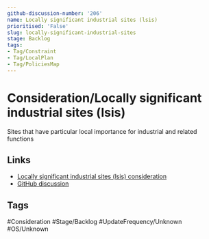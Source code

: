 ```yaml
---
github-discussion-number: '206'
name: Locally significant industrial sites (lsis)
prioritised: 'False'
slug: locally-significant-industrial-sites
stage: Backlog
tags:
- Tag/Constraint
- Tag/LocalPlan
- Tag/PoliciesMap
---
```


# Consideration/Locally significant industrial sites (lsis)

Sites that have particular local importance for industrial and related functions

## Links

* [Locally significant industrial sites (lsis) consideration](https://design.planning.data.gov.uk/planning-consideration/locally-significant-industrial-sites)
* [GitHub discussion](https://github.com/digital-land/data-standards-backlog/discussions/206)

## Tags

#Consideration #Stage/Backlog #UpdateFrequency/Unknown #OS/Unknown